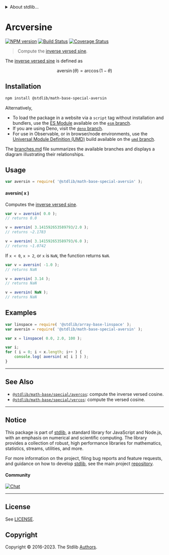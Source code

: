 <!--

@license Apache-2.0

Copyright (c) 2018 The Stdlib Authors.

Licensed under the Apache License, Version 2.0 (the "License");
you may not use this file except in compliance with the License.
You may obtain a copy of the License at

   http://www.apache.org/licenses/LICENSE-2.0

Unless required by applicable law or agreed to in writing, software
distributed under the License is distributed on an "AS IS" BASIS,
WITHOUT WARRANTIES OR CONDITIONS OF ANY KIND, either express or implied.
See the License for the specific language governing permissions and
limitations under the License.

-->


<details>
  <summary>
    About stdlib...
  </summary>
  <p>We believe in a future in which the web is a preferred environment for numerical computation. To help realize this future, we've built stdlib. stdlib is a standard library, with an emphasis on numerical and scientific computation, written in JavaScript (and C) for execution in browsers and in Node.js.</p>
  <p>The library is fully decomposable, being architected in such a way that you can swap out and mix and match APIs and functionality to cater to your exact preferences and use cases.</p>
  <p>When you use stdlib, you can be absolutely certain that you are using the most thorough, rigorous, well-written, studied, documented, tested, measured, and high-quality code out there.</p>
  <p>To join us in bringing numerical computing to the web, get started by checking us out on <a href="https://github.com/stdlib-js/stdlib">GitHub</a>, and please consider <a href="https://opencollective.com/stdlib">financially supporting stdlib</a>. We greatly appreciate your continued support!</p>
</details>

# Arcversine

[![NPM version][npm-image]][npm-url] [![Build Status][test-image]][test-url] [![Coverage Status][coverage-image]][coverage-url] <!-- [![dependencies][dependencies-image]][dependencies-url] -->

> Compute the [inverse versed sine][inverse-versed-sine].

<section class="intro">

The [inverse versed sine][inverse-versed-sine] is defined as

<!-- <equation class="equation" label="eq:arcversine" align="center" raw="\operatorname{aversin}(\theta) = \arccos(1-\theta)" alt="Inverse versed sine."> -->

```math
\mathop{\mathrm{aversin}}(\theta) = \arccos(1-\theta)
```

<!-- <div class="equation" align="center" data-raw-text="\operatorname{aversin}(\theta) = \arccos(1-\theta)" data-equation="eq:arcversine">
    <img src="https://cdn.jsdelivr.net/gh/stdlib-js/stdlib@bb29798906e119fcb2af99e94b60407a270c9b32/lib/node_modules/@stdlib/math/base/special/aversin/docs/img/equation_arcversine.svg" alt="Inverse versed sine.">
    <br>
</div> -->

<!-- </equation> -->

</section>

<!-- /.intro -->

<section class="installation">

## Installation

```bash
npm install @stdlib/math-base-special-aversin
```

Alternatively,

-   To load the package in a website via a `script` tag without installation and bundlers, use the [ES Module][es-module] available on the [`esm` branch][esm-url].
-   If you are using Deno, visit the [`deno` branch][deno-url].
-   For use in Observable, or in browser/node environments, use the [Universal Module Definition (UMD)][umd] build available on the [`umd` branch][umd-url].

The [branches.md][branches-url] file summarizes the available branches and displays a diagram illustrating their relationships.

</section>

<section class="usage">

## Usage

```javascript
var aversin = require( '@stdlib/math-base-special-aversin' );
```

#### aversin( x )

Computes the [inverse versed sine][inverse-versed-sine].

```javascript
var v = aversin( 0.0 );
// returns 0.0

v = aversin( 3.141592653589793/2.0 );
// returns ~2.1783

v = aversin( 3.141592653589793/6.0 );
// returns ~1.0742
```

If `x < 0`, `x > 2`, or `x` is `NaN`, the function returns `NaN`.

```javascript
var v = aversin( -1.0 );
// returns NaN

v = aversin( 3.14 );
// returns NaN

v = aversin( NaN );
// returns NaN
```

</section>

<!-- /.usage -->

<section class="examples">

## Examples

<!-- eslint no-undef: "error" -->

```javascript
var linspace = require( '@stdlib/array-base-linspace' );
var aversin = require( '@stdlib/math-base-special-aversin' );

var x = linspace( 0.0, 2.0, 100 );

var i;
for ( i = 0; i < x.length; i++ ) {
    console.log( aversin( x[ i ] ) );
}
```

</section>

<!-- /.examples -->

<!-- Section for related `stdlib` packages. Do not manually edit this section, as it is automatically populated. -->

<section class="related">

* * *

## See Also

-   <span class="package-name">[`@stdlib/math-base/special/avercos`][@stdlib/math/base/special/avercos]</span><span class="delimiter">: </span><span class="description">compute the inverse versed cosine.</span>
-   <span class="package-name">[`@stdlib/math-base/special/vercos`][@stdlib/math/base/special/vercos]</span><span class="delimiter">: </span><span class="description">compute the versed cosine.</span>

</section>

<!-- /.related -->

<!-- Section for all links. Make sure to keep an empty line after the `section` element and another before the `/section` close. -->


<section class="main-repo" >

* * *

## Notice

This package is part of [stdlib][stdlib], a standard library for JavaScript and Node.js, with an emphasis on numerical and scientific computing. The library provides a collection of robust, high performance libraries for mathematics, statistics, streams, utilities, and more.

For more information on the project, filing bug reports and feature requests, and guidance on how to develop [stdlib][stdlib], see the main project [repository][stdlib].

#### Community

[![Chat][chat-image]][chat-url]

---

## License

See [LICENSE][stdlib-license].


## Copyright

Copyright &copy; 2016-2023. The Stdlib [Authors][stdlib-authors].

</section>

<!-- /.stdlib -->

<!-- Section for all links. Make sure to keep an empty line after the `section` element and another before the `/section` close. -->

<section class="links">

[npm-image]: http://img.shields.io/npm/v/@stdlib/math-base-special-aversin.svg
[npm-url]: https://npmjs.org/package/@stdlib/math-base-special-aversin

[test-image]: https://github.com/stdlib-js/math-base-special-aversin/actions/workflows/test.yml/badge.svg?branch=main
[test-url]: https://github.com/stdlib-js/math-base-special-aversin/actions/workflows/test.yml?query=branch:main

[coverage-image]: https://img.shields.io/codecov/c/github/stdlib-js/math-base-special-aversin/main.svg
[coverage-url]: https://codecov.io/github/stdlib-js/math-base-special-aversin?branch=main

<!--

[dependencies-image]: https://img.shields.io/david/stdlib-js/math-base-special-aversin.svg
[dependencies-url]: https://david-dm.org/stdlib-js/math-base-special-aversin/main

-->

[chat-image]: https://img.shields.io/gitter/room/stdlib-js/stdlib.svg
[chat-url]: https://app.gitter.im/#/room/#stdlib-js_stdlib:gitter.im

[stdlib]: https://github.com/stdlib-js/stdlib

[stdlib-authors]: https://github.com/stdlib-js/stdlib/graphs/contributors

[umd]: https://github.com/umdjs/umd
[es-module]: https://developer.mozilla.org/en-US/docs/Web/JavaScript/Guide/Modules

[deno-url]: https://github.com/stdlib-js/math-base-special-aversin/tree/deno
[umd-url]: https://github.com/stdlib-js/math-base-special-aversin/tree/umd
[esm-url]: https://github.com/stdlib-js/math-base-special-aversin/tree/esm
[branches-url]: https://github.com/stdlib-js/math-base-special-aversin/blob/main/branches.md

[stdlib-license]: https://raw.githubusercontent.com/stdlib-js/math-base-special-aversin/main/LICENSE

[inverse-versed-sine]: https://en.wikipedia.org/wiki/Versine

<!-- <related-links> -->

[@stdlib/math/base/special/avercos]: https://github.com/stdlib-js/math-base-special-avercos

[@stdlib/math/base/special/vercos]: https://github.com/stdlib-js/math-base-special-vercos

<!-- </related-links> -->

</section>

<!-- /.links -->
